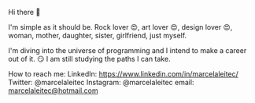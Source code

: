 Hi there 👋

I'm simple as it should be. Rock lover :heart_eyes:, art lover :heart_eyes:, design lover :heart_eyes:, woman, mother, daughter, sister, girlfriend, just myself.

I'm diving into the universe of programming and I intend to make a career out of it. :smirk:
I am still studying the paths I can take.

How to reach me: 
LinkedIn: https://www.linkedin.com/in/marcelaleitec/
Twitter: @marcelaleitec
Instagram: @marcelaleitec
email: marcelaleitec@hotmail.com

<!--
**marcelaleitec/marcelaleitec** is a ✨ _special_ ✨ repository because its `README.md` (this file) appears on your GitHub profile.

Here are some ideas to get you started:

- 🔭 I’m currently working on ...
- 🌱 I’m currently learning ...
- 👯 I’m looking to collaborate on ...
- 🤔 I’m looking for help with ...
- 💬 Ask me about ...
- 📫 How to reach me: ...
- 😄 Pronouns: ...
- ⚡ Fun fact: ...
-->
